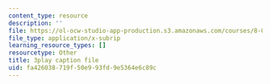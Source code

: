 ```yaml
---
content_type: resource
description: ''
file: https://ol-ocw-studio-app-production.s3.amazonaws.com/courses/8-01sc-classical-mechanics-fall-2016/fa426038719f50e993fd9e5364e6c89c_NBOL5X13UFY.vtt
file_type: application/x-subrip
learning_resource_types: []
resourcetype: Other
title: 3play caption file
uid: fa426038-719f-50e9-93fd-9e5364e6c89c
---
```

